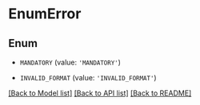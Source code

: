# EnumError


## Enum

* `MANDATORY` (value: `'MANDATORY'`)

* `INVALID_FORMAT` (value: `'INVALID_FORMAT'`)

[[Back to Model list]](../README.md#documentation-for-models) [[Back to API list]](../README.md#documentation-for-api-endpoints) [[Back to README]](../README.md)


